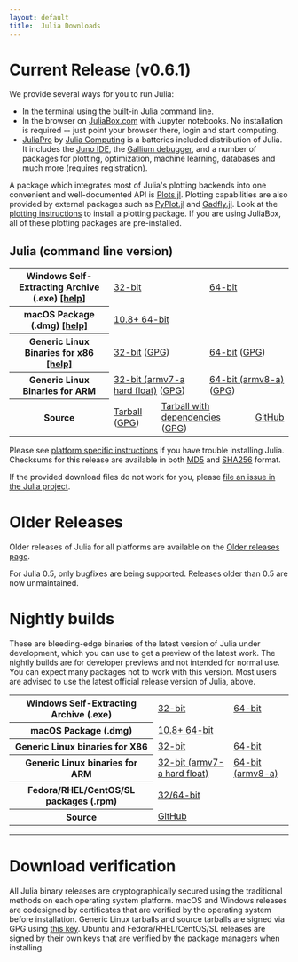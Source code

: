 ```yaml
---
layout: default
title:  Julia Downloads
---
```


# Current Release (v0.6.1)

We provide several ways for you to run Julia:

* In the terminal using the built-in Julia command line.
* In the browser on [JuliaBox.com](https://www.juliabox.com) with Jupyter notebooks. No installation is required -- just point your browser there, login and start computing.
* [JuliaPro](http://juliacomputing.com/products/juliapro.html) by [Julia Computing](http://juliacomputing.com) is a batteries included distribution of Julia. It includes the [Juno IDE](http://junolab.org), the [Gallium debugger](https://github.com/Keno/Gallium.jl), and a number of packages for plotting, optimization, machine learning, databases and much more (requires registration).

A package which integrates most of Julia's plotting backends into one convenient and
well-documented API is [Plots.jl](https://github.com/JuliaPlots/Plots.jl).
Plotting capabilities are also provided by external packages such as
[PyPlot.jl](https://github.com/JuliaPy/PyPlot.jl) and [Gadfly.jl](http://gadflyjl.org).
Look at the [plotting instructions](plotting.html) to install a plotting package. If you are using
JuliaBox, all of these plotting packages are pre-installed.

## Julia (command line version)
<table class="downloads"><tbody>
<tr>
    <th> Windows Self-Extracting Archive (.exe) <a href="platform.html#windows">[help]</a></th>
    <td colspan="3"> <a href="https://julialang-s3.julialang.org/bin/winnt/x86/0.6/julia-0.6.1-win32.exe">32-bit</a> </td>
    <td colspan="3"> <a href="https://julialang-s3.julialang.org/bin/winnt/x64/0.6/julia-0.6.1-win64.exe">64-bit</a> </td>
</tr>
<tr>
    <th> macOS Package (.dmg) <a href="platform.html#macos">[help]</a></th>
    <td colspan="6"> <a href="https://julialang-s3.julialang.org/bin/mac/x64/0.6/julia-0.6.1-mac64.dmg">10.8+ 64-bit</a> </td>
</tr>
<tr>
    <th> Generic Linux Binaries for x86 <a href="platform.html#generic-linux-binaries">[help]</a></th>
    <td colspan="3"> <a href="https://julialang-s3.julialang.org/bin/linux/x86/0.6/julia-0.6.1-linux-i686.tar.gz">32-bit</a>
        (<a href="https://julialang-s3.julialang.org/bin/linux/x86/0.6/julia-0.6.1-linux-i686.tar.gz.asc">GPG</a>)</td>
    <td colspan="3"> <a href="https://julialang-s3.julialang.org/bin/linux/x64/0.6/julia-0.6.1-linux-x86_64.tar.gz">64-bit</a>
        (<a href="https://julialang-s3.julialang.org/bin/linux/x64/0.6/julia-0.6.1-linux-x86_64.tar.gz.asc">GPG</a>)</td>
</tr>
<tr>
    <th> Generic Linux Binaries for ARM </th>
    <td colspan="3"> <a href="https://julialang-s3.julialang.org/bin/linux/armv7l/0.6/julia-0.6.1-linux-armv7l.tar.gz">32-bit (armv7-a hard float)</a>
        (<a href="https://julialang-s3.julialang.org/bin/linux/armv7l/0.6/julia-0.6.1-linux-armv7l.tar.gz.asc">GPG</a>)</td>
    <td colspan="3"> <a href="https://julialang-s3.julialang.org/bin/linux/aarch64/0.6/julia-0.6.1-linux-aarch64.tar.gz">64-bit (armv8-a)</a>
        (<a href="https://julialang-s3.julialang.org/bin/linux/aarch64/0.6/julia-0.6.1-linux-aarch64.tar.gz.asc">GPG</a>)</td>
</tr>
<tr>
    <th> Source </th>
    <td colspan="2"> <a href="https://github.com/JuliaLang/julia/releases/download/v0.6.1/julia-0.6.1.tar.gz">Tarball</a>
        (<a href="https://github.com/JuliaLang/julia/releases/download/v0.6.1/julia-0.6.1.tar.gz.asc">GPG</a>) </td>
    <td colspan="2"> <a href="https://github.com/JuliaLang/julia/releases/download/v0.6.1/julia-0.6.1-full.tar.gz">Tarball with dependencies</a>
        (<a href="https://github.com/JuliaLang/julia/releases/download/v0.6.1/julia-0.6.1-full.tar.gz.asc">GPG</a>) </td>
    <td colspan="2"> <a href="https://github.com/JuliaLang/julia/tree/v0.6.1">GitHub</a> </td>
</tr>
</tbody></table>

Please see [platform specific instructions](platform.html) if you have
trouble installing Julia.  Checksums for this release are available in both [MD5](https://julialang-s3.julialang.org/bin/checksums/julia-0.6.1.md5) and [SHA256](https://julialang-s3.julialang.org/bin/checksums/julia-0.6.1.sha256) format.

If the provided download files do not work for you, please [file an
issue in the Julia project](https://github.com/JuliaLang/julia/issues).

# Older Releases

Older releases of Julia for all platforms are available on the [Older releases page](http://julialang.org/downloads/oldreleases.html).

For Julia 0.5, only bugfixes are being supported. Releases older than 0.5 are now unmaintained.

# Nightly builds

These are bleeding-edge binaries of the latest version of Julia under
development, which you can use to get a preview of the latest work.
The nightly builds are for developer previews and not intended for
normal use. You can expect many packages not to work with this version.
Most users are advised to use the latest official release version of Julia, above.

<table class="downloads"><tbody>
<tr>
    <th> Windows Self-Extracting Archive (.exe) </th>
    <td> <a href="https://julialangnightlies-s3.julialang.org/bin/winnt/x86/julia-latest-win32.exe">32-bit</a> </td>
    <td colspan="2"> <a href="https://julialangnightlies-s3.julialang.org/bin/winnt/x64/julia-latest-win64.exe">64-bit</a> </td>
</tr>
<tr>
    <th> macOS Package (.dmg) </th>
    <td colspan="3"> <a href="https://julialangnightlies-s3.julialang.org/bin/mac/x64/julia-latest-mac64.dmg">10.8+ 64-bit</a> </td>
</tr>
<tr>
    <th> Generic Linux binaries for X86 </th>
    <td> <a href="https://julialangnightlies-s3.julialang.org/bin/linux/x86/julia-latest-linux32.tar.gz">32-bit</a> </td>
    <td> <a href="https://julialangnightlies-s3.julialang.org/bin/linux/x64/julia-latest-linux64.tar.gz">64-bit</a> </td>
</tr>
<tr>
    <th> Generic Linux binaries for ARM </th>
    <td> <a href="https://julialangnightlies-s3.julialang.org/bin/linux/armv7l/julia-latest-linuxarmv7l.tar.gz">32-bit (armv7-a hard float)</a> </td>
    <td> <a href="https://julialangnightlies-s3.julialang.org/bin/linux/aarch64/julia-latest-linuxaarch64.tar.gz">64-bit (armv8-a)</a> </td>
</tr>
<tr>
    <th> Fedora/RHEL/CentOS/SL packages (.rpm) </th>
    <td colspan="3"> <a href="https://copr.fedoraproject.org/coprs/nalimilan/julia-nightlies/">32/64-bit</a> </td>
</tr>
<tr>
    <th> Source </th>
    <td colspan="3"> <a href="https://github.com/JuliaLang/julia">GitHub</a> </td>
</tr>
</tbody></table>

---

# Download verification
All Julia binary releases are cryptographically secured using the traditional methods on each
operating system platform.  macOS and Windows releases are codesigned by certificates that are
verified by the operating system before installation.  Generic Linux tarballs and source tarballs
are signed via GPG using [this key](../juliareleases.asc).  Ubuntu and Fedora/RHEL/CentOS/SL
releases are signed by their own keys that are verified by the package managers when installing.
